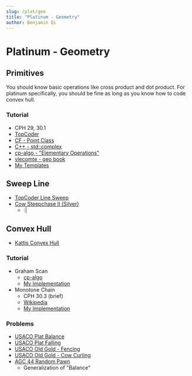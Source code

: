 ```yaml
---
slug: /plat/geo
title: "Platinum - Geometry"
author: Benjamin Qi
---
```


# Platinum - Geometry

## Primitives

You should know basic operations like cross product and dot product. For platinum specifically, you should be fine as long as you know how to code convex hull.

### Tutorial

 - CPH 29, 30.1
 - [TopCoder](https://www.topcoder.com/community/competitive-programming/tutorials/geometry-concepts-basic-concepts/)
 - [CF - Point Class](https://codeforces.com/blog/entry/48122)
 - [C++ - std::complex](https://codeforces.com/blog/entry/22175)
 - [cp-algo - "Elementary Operations"](https://cp-algorithms.com/)
 - [vlecomte - geo book](https://codeforces.com/blog/entry/59129)
 - [My Templates](https://github.com/bqi343/USACO/tree/master/Implementations/content/geometry%20(13)/Primitives)

## Sweep Line

 - [TopCoder Line Sweep](https://www.topcoder.com/community/competitive-programming/tutorials/line-sweep-algorithms/)
 - [Cow Steepchase II (Silver)](http://www.usaco.org/index.php?page=viewproblem2&cpid=943)
   - :|

## Convex Hull

 - [Kattis Convex Hull](https://open.kattis.com/problems/convexhull)

### Tutorial

 - Graham Scan
   - [cp-algo](https://cp-algorithms.com/geometry/grahams-scan-convex-hull.html)
   - [My Implementation](https://github.com/bqi343/USACO/blob/master/Implementations/content/geometry%20(13)/Polygons/ConvexHull2.h)
 - Monotone Chain
   - CPH 30.3 (brief)
   - [Wikipedia](https://en.wikibooks.org/wiki/Algorithm_Implementation/Geometry/Convex_hull/Monotone_chain)
   - [My Implementation](https://github.com/bqi343/USACO/blob/master/Implementations/content/geometry%20(13)/Polygons/ConvexHull%20(13.2).h)

### Problems

 - [USACO Plat Balance](http://www.usaco.org/index.php?page=viewproblem2&cpid=864)
 - [USACO Plat Falling](http://www.usaco.org/index.php?page=viewproblem2&cpid=998)
 - [USACO Old Gold - Fencing](http://www.usaco.org/index.php?page=viewproblem2&cpid=534)
 - [USACO Old Gold - Cow Curling](http://www.usaco.org/index.php?page=viewproblem2&cpid=382)
 - [AGC 44 Random Pawn](https://atcoder.jp/contests/agc044/tasks/agc044_e)
   - Generalization of "Balance"